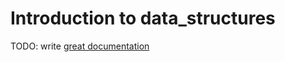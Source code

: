 # Introduction to data_structures

TODO: write [great documentation](http://jacobian.org/writing/what-to-write/)
